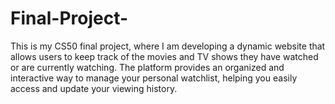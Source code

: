 # Final-Project-
This is my CS50 final project, where I am developing a dynamic website that allows users to keep track of the movies and TV shows they have watched or are currently watching. The platform provides an organized and interactive way to manage your personal watchlist, helping you easily access and update your viewing history.
